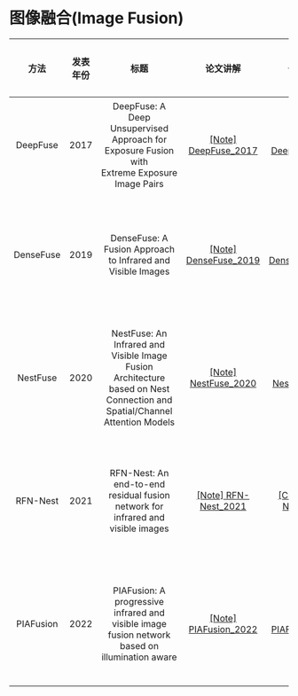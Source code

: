 # 图像融合(Image Fusion)

| 方法        | 发表年份 | 标题                                                                                                                        | 论文讲解                                                                  | 代码讲解                                                                  | 基础框架        | 任务场景      |
|:---------:|:----:|:-------------------------------------------------------------------------------------------------------------------------:|:---------------------------------------------------------------------:|:---------------------------------------------------------------------:|:-----------:|:---------:|
| DeepFuse  | 2017 | DeepFuse: A Deep Unsupervised Approach for Exposure Fusion with Extreme Exposure Image Pairs                              | [[Note] DeepFuse_2017](https://www.bilibili.com/video/av1702095957/)  | [[code] DeepFuse_2017](https://www.bilibili.com/video/av1852192704/)  | CNN         | 多曝光图像融合   |
| DenseFuse | 2019 | DenseFuse: A Fusion Approach to Infrared and Visible Images                                                               | [[Note] DenseFuse_2019](https://www.bilibili.com/video/av1402370327/) | [[Code] DenseFuse_2019](https://www.bilibili.com/video/av1952373152/) | AutoEncoder | 红外可见光图像融合 |
| NestFuse  | 2020 | NestFuse: An Infrared and Visible Image Fusion Architecture based on Nest Connection and Spatial/Channel Attention Models | [[Note] NestFuse_2020](https://www.bilibili.com/video/av1602411210/)  | [[Code] NestFuse_2020](https://www.bilibili.com/video/av1702257884/)  | AutoEncoder | 红外可见光图像融合 |
| RFN-Nest  | 2021 | RFN-Nest: An end-to-end residual fusion network for infrared and visible images                                           | [[Note] RFN-Nest_2021](https://www.bilibili.com/video/BV1Pq421A7dv)   | [[Code] RFN-Nest_2021](https://www.bilibili.com/video/BV1gm411z7si)   | AutoEncoder | 红外可见光图像融合 |
| PIAFusion | 2022 | PIAFusion: A progressive infrared and visible image fusion network based on illumination aware                            | [[Note] PIAFusion_2022](https://www.bilibili.com/video/av1504451644/) | [[Code] PIAFusion_2022](https://www.bilibili.com/video/av1804660599/) | CNN         | 红外可见光图像融合 |
